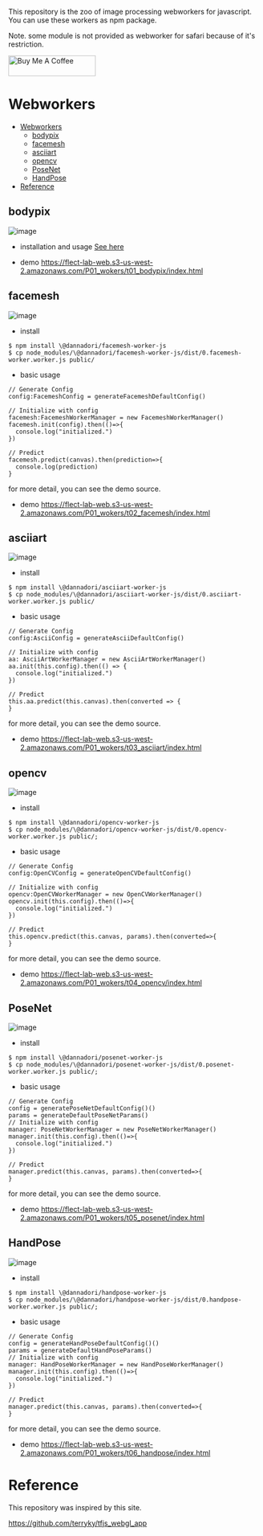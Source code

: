 This repository is the zoo of image processing webworkers for javascript. 
You can use these workers as npm package.

Note. some module is not provided as webworker for safari because of it's restriction.

<a href="https://www.buymeacoffee.com/wokad" target="_blank"><img src="https://cdn.buymeacoffee.com/buttons/default-orange.png" alt="Buy Me A Coffee" height="41" width="174"></a>

# Webworkers

- [Webworkers](#webworkers)
  - [bodypix](#bodypix)
  - [facemesh](#facemesh)
  - [asciiart](#asciiart)
  - [opencv](#opencv)
  - [PoseNet](#posenet)
  - [HandPose](#handpose)
- [Reference](#reference)



## bodypix
![image](https://user-images.githubusercontent.com/48346627/95987700-be773780-0e62-11eb-9645-40b7c0adb826.png)


- installation and usage 
[See here](/001_bodypix-worker-js)

- demo
https://flect-lab-web.s3-us-west-2.amazonaws.com/P01_wokers/t01_bodypix/index.html


## facemesh
![image](https://user-images.githubusercontent.com/48346627/95987793-dfd82380-0e62-11eb-9fe5-d0fab9eb2598.png)


- install
```
$ npm install \@dannadori/facemesh-worker-js
$ cp node_modules/\@dannadori/facemesh-worker-js/dist/0.facemesh-worker.worker.js public/
```

- basic usage

```
// Generate Config
config:FacemeshConfig = generateFacemeshDefaultConfig()

// Initialize with config
facemesh:FacemeshWorkerManager = new FacemeshWorkerManager()
facemesh.init(config).then(()=>{
  console.log("initialized.")
})

// Predict
facemesh.predict(canvas).then(prediction=>{
  console.log(prediction)
}

```

for more detail, you can see the demo source.

- demo
https://flect-lab-web.s3-us-west-2.amazonaws.com/P01_wokers/t02_facemesh/index.html

## asciiart
![image](https://user-images.githubusercontent.com/48346627/95987874-fc745b80-0e62-11eb-95ac-43b3d998d50f.png)

- install
```
$ npm install \@dannadori/asciiart-worker-js
$ cp node_modules/\@dannadori/asciiart-worker-js/dist/0.asciiart-worker.worker.js public/
```

- basic usage

```
// Generate Config
config:AsciiConfig = generateAsciiDefaultConfig()

// Initialize with config
aa: AsciiArtWorkerManager = new AsciiArtWorkerManager()
aa.init(this.config).then(() => {
  console.log("initialized.")
})

// Predict
this.aa.predict(this.canvas).then(converted => {
}
```

for more detail, you can see the demo source.
- demo
https://flect-lab-web.s3-us-west-2.amazonaws.com/P01_wokers/t03_asciiart/index.html

## opencv
![image](https://user-images.githubusercontent.com/48346627/95988031-40676080-0e63-11eb-81a6-0262a24f685e.png)

- install
```
$ npm install \@dannadori/opencv-worker-js
$ cp node_modules/\@dannadori/opencv-worker-js/dist/0.opencv-worker.worker.js public/;
```
- basic usage

```
// Generate Config
config:OpenCVConfig = generateOpenCVDefaultConfig()

// Initialize with config
opencv:OpenCVWorkerManager = new OpenCVWorkerManager()
opencv.init(this.config).then(()=>{
  console.log("initialized.")
})

// Predict
this.opencv.predict(this.canvas, params).then(converted=>{
}
```

for more detail, you can see the demo source.


- demo
https://flect-lab-web.s3-us-west-2.amazonaws.com/P01_wokers/t04_opencv/index.html


## PoseNet
![image](https://user-images.githubusercontent.com/48346627/95988122-6260e300-0e63-11eb-9b1e-8712b47410dd.png)

- install
```
$ npm install \@dannadori/posenet-worker-js
$ cp node_modules/\@dannadori/posenet-worker-js/dist/0.posenet-worker.worker.js public/;
```
- basic usage

```
// Generate Config
config = generatePoseNetDefaultConfig()()
params = generateDefaultPoseNetParams()
// Initialize with config
manager: PoseNetWorkerManager = new PoseNetWorkerManager()
manager.init(this.config).then(()=>{
  console.log("initialized.")
})

// Predict
manager.predict(this.canvas, params).then(converted=>{
}
```

for more detail, you can see the demo source.


- demo
https://flect-lab-web.s3-us-west-2.amazonaws.com/P01_wokers/t05_posenet/index.html


## HandPose
![image](https://user-images.githubusercontent.com/48346627/95988209-88868300-0e63-11eb-809a-35a52b7f77fe.png)

- install
```
$ npm install \@dannadori/handpose-worker-js
$ cp node_modules/\@dannadori/handpose-worker-js/dist/0.handpose-worker.worker.js public/;
```
- basic usage

```
// Generate Config
config = generateHandPoseDefaultConfig()()
params = generateDefaultHandPoseParams()
// Initialize with config
manager: HandPoseWorkerManager = new HandPoseWorkerManager()
manager.init(this.config).then(()=>{
  console.log("initialized.")
})

// Predict
manager.predict(this.canvas, params).then(converted=>{
}
```

for more detail, you can see the demo source.

- demo
https://flect-lab-web.s3-us-west-2.amazonaws.com/P01_wokers/t06_handpose/index.html



# Reference
This repository was inspired by this site.

https://github.com/terryky/tfjs_webgl_app






